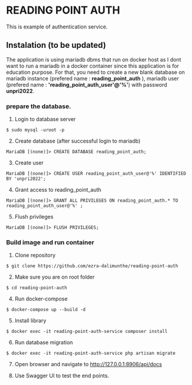 # READING POINT AUTH

This is example of authentication service. 

## Instalation (to be updated)

The application is using mariadb dbms that run on docker host as I dont want to run a mariadb in a docker container since this application is for education purpose. For that, you need to create a new blank database on mariadb instance (prefered name : __reading_point_auth__ ), mariadb user (prefered name : __'reading_point_auth_user'@'%'__) with password __unpri2022__. 

### prepare the database.

1. Login to database server
```
$ sudo mysql -uroot -p
```
2. Create database (after successful login to mariadb)
```
MariaDB [(none)]> CREATE DATABASE reading_point_auth;
```
3. Create user
```
MariaDB [(none)]> CREATE USER reading_point_auth_user@'%' IDENTIFIED BY 'unpri2022';
```
4. Grant access to reading_point_auth 
```
MariaDB [(none)]> GRANT ALL PRIVILEGES ON reading_point_auth.* TO reading_point_auth_user@'%' ;
```
5. Flush privileges
```
MariaDB [(none)]> FLUSH PRIVILEGES;
```

### Build image and run container

1. Clone repository 
   
```
$ git clone https://github.com/ezra-dalimunthe/reading-point-auth
```

2. Make sure you are on root folder
   
```
$ cd reading-point-auth
```

4. Run docker-compose

```
$ docker-compose up --build -d
```

5. Install library 

```
$ docker exec -it reading-point-auth-service composer install
```

6. Run database migration

```
$ docker exec -it reading-point-auth-service php artisan migrate
```

7. Open browser and navigate to http://127.0.0.1:8906/api/docs

8. Use Swagger UI to test the end points.

